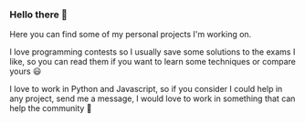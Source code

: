 ### Hello there 👋

Here you can find some of my personal projects I'm working on. 

I love programming contests so I usually save some solutions to the exams I like, so you can read them if you want to learn some techniques or compare yours :smiley:

I love to work in Python and Javascript, so if you consider I could help in any project, send me a message, I would love to work in something that can help the community :clap:
